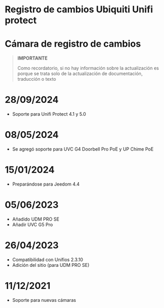# Registro de cambios Ubiquiti Unifi protect

# Cámara de registro de cambios

>**IMPORTANTE**
>
>Como recordatorio, si no hay información sobre la actualización es porque se trata solo de la actualización de documentación, traducción o texto

# 28/09/2024

- Soporte para Unifi Protect 4.1 y 5.0

# 08/05/2024

- Se agregó soporte para UVC G4 Doorbell Pro PoE y UP Chime PoE

# 15/01/2024

- Preparándose para Jeedom 4.4

# 05/06/2023

- Añadido UDM PRO SE
- Añadir UVC G5 Pro

# 26/04/2023

- Compatibilidad con Unifios 2.3.10
- Adición del sitio (para UDM PRO SE)

# 11/12/2021

- Soporte para nuevas cámaras
